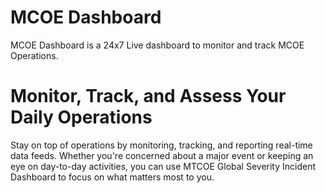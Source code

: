 # MCOE Dashboard

MCOE Dashboard is a 24x7 Live dashboard to monitor and track MCOE Operations.

# Monitor, Track, and Assess Your Daily Operations

Stay on top of operations by monitoring, tracking, and reporting real-time data feeds. Whether you're concerned about a major event or keeping an eye on day-to-day activities, you can use MTCOE Global Severity Incident Dashboard to focus on what matters most to you.